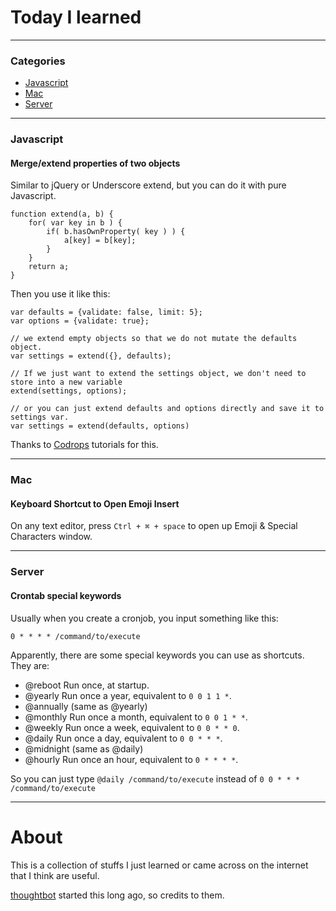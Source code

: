 # Today I learned

---

### Categories

- [Javascript](#javascript)
- [Mac](#mac)
- [Server](#server)

---

### Javascript

#### Merge/extend properties of two objects

Similar to jQuery or Underscore extend, but you can do it with pure Javascript.

```
function extend(a, b) {
	for( var key in b ) { 
		if( b.hasOwnProperty( key ) ) {
			a[key] = b[key];
		}
	}
	return a;
}
```
Then you use it like this:

```
var defaults = {validate: false, limit: 5};
var options = {validate: true};

// we extend empty objects so that we do not mutate the defaults object.
var settings = extend({}, defaults);

// If we just want to extend the settings object, we don't need to store into a new variable
extend(settings, options);

// or you can just extend defaults and options directly and save it to settings var.
var settings = extend(defaults, options)
```

Thanks to [Codrops](http://tympanus.net/codrops/) tutorials for this.

---

### Mac

#### Keyboard Shortcut to Open Emoji Insert

On any text editor, press `Ctrl + ⌘ + space` to open up Emoji & Special Characters window.

---

### Server

#### Crontab special keywords

Usually when you create a cronjob, you input something like this:

`0 * * * * /command/to/execute`

Apparently, there are some special keywords you can use as shortcuts. They are:

- @reboot        Run once, at startup.
- @yearly        Run once a year, equivalent to `0 0 1 1 *`.
- @annually      (same as @yearly)
- @monthly       Run once a month, equivalent to `0 0 1 * *`.
- @weekly        Run once a week, equivalent to `0 0 * * 0`.
- @daily         Run once a day, equivalent to `0 0 * * *`.
- @midnight      (same as @daily)
- @hourly        Run once an hour, equivalent to `0 * * * *`.

So you can just type `@daily /command/to/execute` instead of `0 0 * * * /command/to/execute`

---

# About

This is a collection of stuffs I just learned or came across on the internet
that I think are useful.

[thoughtbot](https://github.com/thoughtbot/til) started this long ago, so credits to them.
